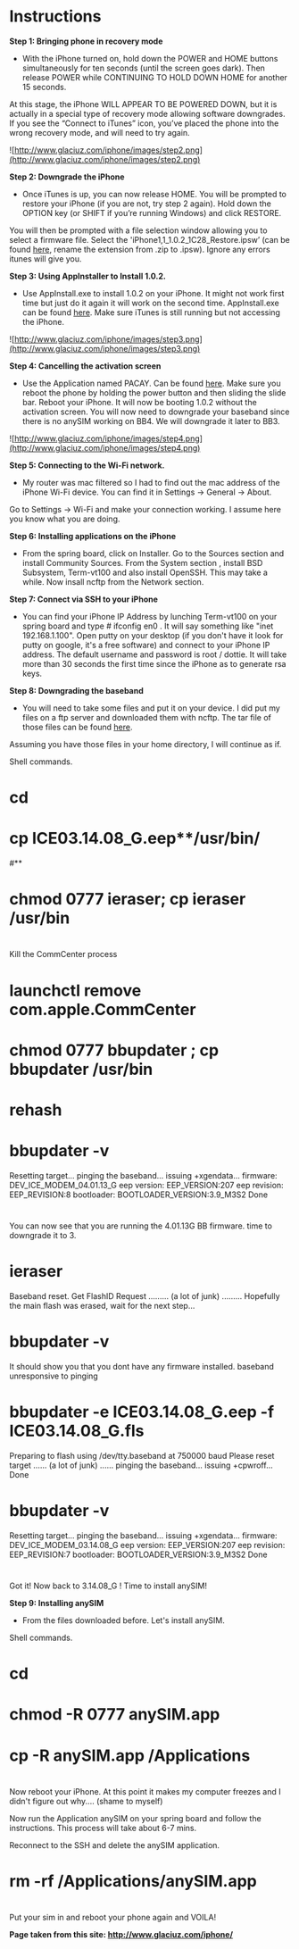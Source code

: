 # Instructions #


**Step 1: Bringing phone in recovery mode**

- With the iPhone turned on, hold down the POWER and HOME buttons simultaneously for ten seconds (until the screen goes dark). Then release POWER while CONTINUING TO HOLD DOWN HOME for another 15 seconds.

At this stage, the iPhone WILL APPEAR TO BE POWERED DOWN, but it is actually in a special type of recovery mode allowing software downgrades. If you see the “Connect to iTunes” icon, you’ve placed the phone into the wrong recovery mode, and will need to try again.



![http://www.glaciuz.com/iphone/images/step2.png](http://www.glaciuz.com/iphone/images/step2.png)



**Step 2: Downgrade the iPhone**

- Once iTunes is up, you can now release HOME. You will be prompted to restore your iPhone (if you are not, try step 2 again). Hold down the OPTION key (or SHIFT if you’re running Windows) and click RESTORE.

You will then be prompted with a file selection window allowing you to select a firmware file. Select the 'iPhone1,1\_1.0.2\_1C28\_Restore.ipsw’ (can be found [here](http://appldnld.apple.com.edgesuite.net/content.info.apple.com/iPhone/061-3823.20070821.vormd/iPhone1,1_1.0.2_1C28_Restore.ipsw), rename the extension from .zip to .ipsw). Ignore any errors itunes will give you.




**Step 3: Using AppInstaller to Install 1.0.2.**

- Use AppInstall.exe to install 1.0.2 on your iPhone. It might not work first time but just do it again it will work on the second time. AppInstall.exe can be found [here](http://www.glaciuz.com/iphone/files/AppTappInstaller.exe). Make sure iTunes is still running but not accessing the iPhone.

![http://www.glaciuz.com/iphone/images/step3.png](http://www.glaciuz.com/iphone/images/step3.png)




**Step 4: Cancelling the activation screen**

- Use the Application named PACAY. Can be found [here](http://www.glaciuz.com/iphone/files/PACAY.rar). Make sure you reboot the phone by holding the power button and then sliding the slide bar. Reboot your iPhone. It will now be booting 1.0.2 without the activation screen. You will now need to downgrade your baseband since there is no anySIM working on BB4. We will downgrade it later to BB3.



![http://www.glaciuz.com/iphone/images/step4.png](http://www.glaciuz.com/iphone/images/step4.png)



**Step 5: Connecting to the Wi-Fi network.**

- My router was mac filtered so I had to find out the mac address of the iPhone Wi-Fi device. You can find it in Settings -> General -> About.

Go to Settings -> Wi-Fi and make your connection working. I assume here you know what you are doing.




**Step 6: Installing applications on the iPhone**

- From the spring board, click on Installer. Go to the Sources section and install Community Sources. From the System section , install BSD Subsystem, Term-vt100 and also install OpenSSH. This may take a while. Now insall ncftp from the Network section.




**Step 7: Connect via SSH to your iPhone**

- You can find your iPhone IP Address by lunching Term-vt100 on your spring board and type # ifconfig en0 . It will say something like "inet 192.168.1.100". Open putty on your desktop (if you don't have it look for putty on google, it's a free software) and connect to your iPhone IP address. The default username and password is root / dottie. It will take more than 30 seconds the first time since the iPhone as to generate rsa keys.




**Step 8: Downgrading the baseband**

- You will need to take some files and put it on your device. I did put my files on a ftp server and downloaded them with ncftp. The tar file of those files can be found [here](http://www.glaciuz.com/iphone/files/archive.tar.gz).

Assuming you have those files in your home directory, I will continue as if.

Shell commands.

# cd
#

# cp ICE03.14.08\_G.eep**/usr/bin/
#**

# chmod 0777 ieraser; cp ieraser /usr/bin
#

Kill the CommCenter process
# launchctl remove com.apple.CommCenter
#

# chmod 0777 bbupdater ; cp bbupdater /usr/bin
# rehash

# bbupdater -v
Resetting target...
pinging the baseband...
issuing +xgendata...
firmware: DEV\_ICE\_MODEM\_04.01.13\_G
eep version: EEP\_VERSION:207
eep revision: EEP\_REVISION:8
bootloader: BOOTLOADER\_VERSION:3.9\_M3S2
Done
#

You can now see that you are running the 4.01.13G BB firmware. time to downgrade it to 3.

# ieraser
Baseband reset.
Get FlashID Request
.........
(a lot of junk)
.........
Hopefully the main flash was erased, wait for the next step...
#

# bbupdater -v
It should show you that you dont have any firmware installed.
baseband unresponsive to pinging
#

# bbupdater -e ICE03.14.08\_G.eep -f ICE03.14.08\_G.fls
Preparing to flash using /dev/tty.baseband at 750000 baud
Please reset target
......
(a lot of junk)
......
pinging the baseband...
issuing +cpwroff...
Done
#

# bbupdater -v
Resetting target...
pinging the baseband...
issuing +xgendata...
firmware: DEV\_ICE\_MODEM\_03.14.08\_G
eep version: EEP\_VERSION:207
eep revision: EEP\_REVISION:7
bootloader: BOOTLOADER\_VERSION:3.9\_M3S2
Done
#

Got it! Now back to 3.14.08\_G ! Time to install anySIM!




**Step 9: Installing anySIM**

- From the files downloaded before. Let's install anySIM.

Shell commands.

# cd
#

# chmod -R 0777 anySIM.app
#

# cp -R anySIM.app /Applications
#

Now reboot your iPhone. At this point it makes my computer freezes and I didn't figure out why.... (shame to myself)

Now run the Application anySIM on your spring board and follow the instructions. This process will take about 6-7 mins.

Reconnect to the SSH and delete the anySIM application.

# rm -rf /Applications/anySIM.app
#

Put your sim in and reboot your phone again and VOILA!

**Page taken from this site:
http://www.glaciuz.com/iphone/**